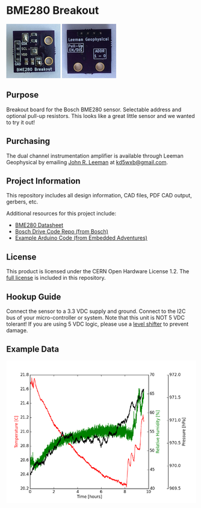 # BME280 Breakout

![Front of board](front.jpg)
![Front of board](back.jpg)

## Purpose

Breakout board for the Bosch BME280 sensor. Selectable address and optional
pull-up resistors. This looks like a great little sensor and we wanted to
try it out!

## Purchasing

The dual channel instrumentation amplifier is available through Leeman
Geophysical by emailing [John R. Leeman](http://www.johnrleeman.com) at
<kd5wxb@gmail.com>.

## Project Information

This repository includes all design information, CAD files, PDF CAD output,
gerbers, etc.

Additional resources for this project include:

- [BME280 Datasheet](PDFs/bme280.pdf)
- [Bosch Drive Code Repo (from Bosch)](https://github.com/BoschSensortec/BME280_driver)
- [Example Arduino Code (from Embedded Adventures)](https://github.com/embeddedadventures/BME280)

## License

This product is licensed under the CERN Open Hardware License 1.2. The [full
license](cern_ohl_v_1_2.txt) is included in this repository.

## Hookup Guide

Connect the sensor to a 3.3 VDC supply and ground. Connect to the I2C bus of
your micro-controller or system. Note that this unit is NOT 5 VDC tolerant!
If you are using 5 VDC logic, please use a [level shifter](https://www.sparkfun.com/products/12009?gclid=CJTokbvrusUCFegF7AodUhAAqw) to prevent damage.

## Example Data

![Example Plot](plot.png)
